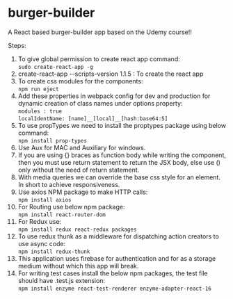 # burger-builder

A React based burger-builder app based on the Udemy course!!

Steps:
1.  To give global permission to create react app command:</br>
    `sudo create-react-app -g`
2.  create-react-app <app-name> --scripts-version 1.1.5 : To create the react app
3.  To create css modules for the components:</br>
    `npm run eject`
4.  Add these properties in webpack config for dev and production for dynamic creation of class names under options property:</br>
         `modules : true `</br>
`localIdentName: [name]__[local]__[hash:base64:5]`
5.  To use propTypes we need to install the proptypes package using below command:</br>
    `npm install prop-types`
6.  Use Aux for MAC and Auxiliary for windows.
7.  If you are using {} braces as function body while writing the component, then you must use return statement to return the JSX body, else use () only without the need of return statement.
8.  With media queries we can override the base css style for an element. In short to achieve responsiveness.
9.  Use axios NPM package to make HTTP calls:</br>
    `npm install axios`
10. For Routing use below npm package:</br>
    `npm install react-router-dom`
11. For Redux use:</br>
    `npm install redux react-redux packages`
12. To use redux thunk as a middleware for dispatching action creators to use async code:</br>
    `npm install redux-thunk`
13. This application uses firebase for authentication and for as a storage medium without which this app will break.
14. For writing test cases install the below npm packages, the test file should have .test.js extension:</br>
    `npm install enzyme react-test-renderer enzyme-adapter-react-16`
